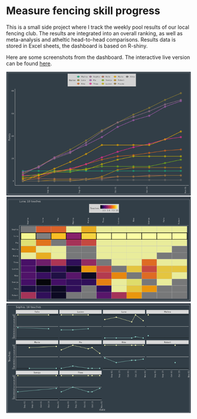 # Measure fencing skill progress


This is a small side project where I track the weekly pool results of our local fencing club. The results are integrated into an overall ranking, as well as meta-analysis and atheltic head-to-head comparisons. Results data is stored in Excel sheets, the dashboard is based on R-shiny.

Here are some screenshots from the dashboard. The interactive live version can be found [here](https://mbrueggemann.shinyapps.io/FCM_Fechten/).

![alt text](https://github.com/MirkoBr/Ranking/blob/main/Images/progression.png)
![alt text](https://github.com/MirkoBr/Ranking/blob/main/Images/meta.png)
![alt text](https://github.com/MirkoBr/Ranking/blob/main/Images/matchdetails.png)

